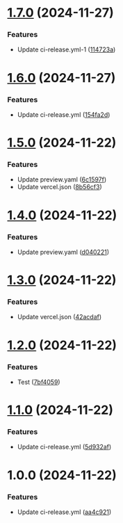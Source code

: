 # [1.7.0](https://github.com/ck769182/xorro-web/compare/v1.6.0...v1.7.0) (2024-11-27)


### Features

* Update ci-release.yml-1 ([114723a](https://github.com/ck769182/xorro-web/commit/114723a5398025957ec951a53e96e04ad00ada62))

# [1.6.0](https://github.com/ck769182/xorro-web/compare/v1.5.0...v1.6.0) (2024-11-27)


### Features

* Update ci-release.yml ([154fa2d](https://github.com/ck769182/xorro-web/commit/154fa2dd828eae79abaa5cef60d88b411dd5355b))

# [1.5.0](https://github.com/ck769182/xorro-web/compare/v1.4.0...v1.5.0) (2024-11-22)


### Features

* Update preview.yaml ([6c1597f](https://github.com/ck769182/xorro-web/commit/6c1597ff2622e26360b6926babee3662166d7cc3))
* Update vercel.json ([8b56cf3](https://github.com/ck769182/xorro-web/commit/8b56cf3bc279bf94546626dd0ee40205471fbca6))

# [1.4.0](https://github.com/ck769182/xorro-web/compare/v1.3.0...v1.4.0) (2024-11-22)


### Features

* Update preview.yaml ([d040221](https://github.com/ck769182/xorro-web/commit/d040221af96809ce5a23724bb0f159f5ac0091d7))

# [1.3.0](https://github.com/ck769182/xorro-web/compare/v1.2.0...v1.3.0) (2024-11-22)


### Features

* Update vercel.json ([42acdaf](https://github.com/ck769182/xorro-web/commit/42acdaf2dabc5b838ed6bb8cc2b1c86e27bdc4c1))

# [1.2.0](https://github.com/ck769182/xorro-web/compare/v1.1.0...v1.2.0) (2024-11-22)


### Features

* Test ([7bf4059](https://github.com/ck769182/xorro-web/commit/7bf4059b3d30f48d0e292549aa07c4c6750a651e))

# [1.1.0](https://github.com/ck769182/xorro-web/compare/v1.0.0...v1.1.0) (2024-11-22)


### Features

* Update ci-release.yml ([5d932af](https://github.com/ck769182/xorro-web/commit/5d932affeb8a4be992cf30b123361b7fc33954d5))

# 1.0.0 (2024-11-22)


### Features

* Update ci-release.yml ([aa4c921](https://github.com/ck769182/xorro-web/commit/aa4c921b2ff783881ee6aedeaa252762270ef8c3))
